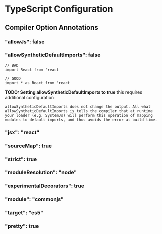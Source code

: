 # TypeScript Configuration

## Compiler Option Annotations

### "allowJs": false

### "allowSyntheticDefaultImports": false
```
// BAD
import React from 'react
```

```
// GOOD
import * as React from 'react
```

**TODO: Setting allowSyntheticDefaultImports to true**
this requires additional configuration

```
allowSyntheticDefaultImports does not change the output. All what allowSyntheticDefaultImports is tells the compiler that at runtime your loader (e.g. SystemJs) will perform this operation of mapping modules to default imports, and thus avoids the error at build time.
```

### "jsx": "react"

### "sourceMap": true

### "strict": true

### "moduleResolution": "node"

### "experimentalDecorators": true

### "module": "commonjs"

### "target": "es5"

### "pretty": true
